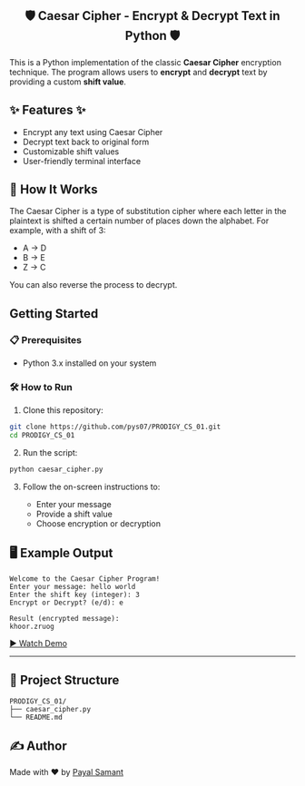 
<h2 align="center"> 🛡️ Caesar Cipher - Encrypt & Decrypt Text in Python 🛡️</h2>

This is a Python implementation of the classic **Caesar Cipher** encryption technique. The program allows users to **encrypt** and **decrypt** text by providing a custom **shift value**.

## ✨ Features ✨

* Encrypt any text using Caesar Cipher
* Decrypt text back to original form
* Customizable shift values
* User-friendly terminal interface

## 🧪 How It Works

The Caesar Cipher is a type of substitution cipher where each letter in the plaintext is shifted a certain number of places down the alphabet. For example, with a shift of 3:

* A → D
* B → E
* Z → C

You can also reverse the process to decrypt.

##  Getting Started

### 📋 Prerequisites

* Python 3.x installed on your system

### 🛠️ How to Run

1. Clone this repository:

```bash
git clone https://github.com/pys07/PRODIGY_CS_01.git
cd PRODIGY_CS_01
```

2. Run the script:

```bash
python caesar_cipher.py
```

3. Follow the on-screen instructions to:

   * Enter your message
   * Provide a shift value
   * Choose encryption or decryption

## 🖥️ Example Output

```
Welcome to the Caesar Cipher Program!
Enter your message: hello world
Enter the shift key (integer): 3
Encrypt or Decrypt? (e/d): e

Result (encrypted message):
khoor.zruog
```

[▶️ Watch Demo](demo/Caesar_Cipher.mp4)


---

## 📂 Project Structure

```
PRODIGY_CS_01/
├── caesar_cipher.py
└── README.md
```

## ✍️ Author

Made with ♥ by [Payal Samant](https://github.com/pys07)

